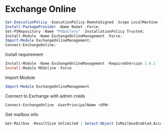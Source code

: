 # Exchange Online

``` powershell
Set-ExecutionPolicy -ExecutionPolicy RemoteSigned -Scope LocalMachine -Force;
Install-PackageProvider -Name NuGet -Force;
Set-PSRepository -Name "PSGallery" -InstallationPolicy Trusted;
Install-Module -Name ExchangeOnlineManagement -Force;
Import-Module ExchangeOnlineManagement;
Connect-ExchangeOnline;
```

Install requirement

```powershell
Install-Module -Name ExchangeOnlineManagement -RequiredVersion 1.0.1
Install-Module MSOnline -Force
```

Import Module

```powershell
Import-Module ExchangeOnlineManagement
```

Connect to Exchange with admin creds

```powershell
Connect-ExchangeOnline -UserPrincipalName <UPN>
```

Get mailbox info

``` powershell
Get-Mailbox -ResultSize Unlimited | Select-Object IsMailboxEnabled,AccountDisabled,DisplayName,UserPrincipalName,MailboxPlan,WhenCreated,WhenChanged | Export-CSV C:\”SHAFT.CSV” –NoTypeInformation -Encoding UTF8
```


